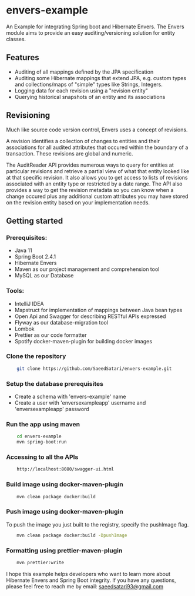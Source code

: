 # envers-example

An Example for integrating Spring boot and Hibernate Envers. The Envers module aims to provide an easy auditing/versioning solution for entity classes.

## Features

- Auditing of all mappings defined by the JPA specification
- Auditing some Hibernate mappings that extend JPA, e.g. custom types and collections/maps of "simple" types like Strings, Integers.
- Logging data for each revision using a "revision entity"
- Querying historical snapshots of an entity and its associations

## Revisioning

Much like source code version control, Envers uses a concept of revisions.

A revision identifies a collection of changes to entities and their associations for all audited attributes that occured within the boundary of a transaction. These revisions are global and numeric.

The AuditReader API provides numerous ways to query for entities at particular revisions and retrieve a partial view of what that entity looked like at that specific revision. It also allows you to get access to lists of revisions associated with an entity type or restricted by a date range. The API also provides a way to get the revision metadata so you can know when a change occured plus any additional custom attributes you may have stored on the revision entity based on your implementation needs.

## Getting started

### Prerequisites:

- Java 11
- Spring Boot 2.4.1
- Hibernate Envers
- Maven as our project management and comprehension tool
- MySQL as our Database

### Tools:
- IntelliJ IDEA
- Mapstruct for implementation of mappings between Java bean types
- Open Api and Swagger for describing RESTful APIs expressed
- Flyway as our database-migration tool
- Lombok 
- Prettier as our code formatter
- Spotify docker-maven-plugin for building docker images

### Clone the repository

```bash
    git clone https://github.com/SaeedSatari/envers-example.git
```

### Setup the database prerequisites

- Create a schema with 'envers-example' name
- Create a user with 'enversexampleapp' username and 'enversexampleapp' password

### Run the app using maven

```bash
    cd envers-example
    mvn spring-boot:run
```

### Accessing to all the APIs

```bash
    http://localhost:8080/swagger-ui.html
```

### Build image using docker-maven-plugin

```bash
    mvn clean package docker:build
```

### Push image using docker-maven-plugin

To push the image you just built to the registry, specify the pushImage flag.

```bash
    mvn clean package docker:build -DpushImage
```

### Formatting using prettier-maven-plugin

```bash
    mvn prettier:write
```

I hope this example helps developers who want to learn more about Hibernate Envers and Spring Boot integrity.
If you have any questions, please feel free to reach me by email: saeedsatari93@gmail.com 